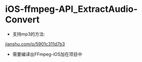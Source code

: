 # iOS-ffmpeg-API_ExtractAudio-Convert
- 支持mp3的方法:

[jianshu.com/p/5901c311d7b3](jianshu.com/p/5901c311d7b3)

-  需要编译出FFmpeg-iOS加在项目中
